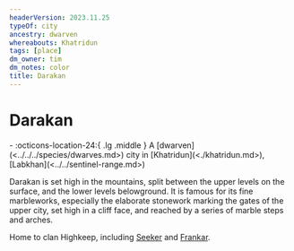 ```yaml
---
headerVersion: 2023.11.25
typeOf: city
ancestry: dwarven
whereabouts: Khatridun
tags: [place]
dm_owner: tim
dm_notes: color
title: Darakan
---
```

# Darakan
<div class="grid cards ext-narrow-margin ext-one-column" markdown>
-    :octicons-location-24:{ .lg .middle } A [dwarven](<../../../species/dwarves.md>) city in [Khatridun](<./khatridun.md>), [Labkhan](<../../sentinel-range.md>)  
</div>




Darakan is set high in the mountains, split between the upper levels on the surface, and the lower levels belowground. It is famous for its fine marbleworks, especially the elaborate stonework marking the gates of the upper city, set high in a cliff face, and reached by a series of marble steps and arches. 

Home to clan Highkeep, including [Seeker](<../../../people/pcs/dunmar-fellowship/seeker.md>) and [Frankar](<../../../people/dwarves/frankar.md>).